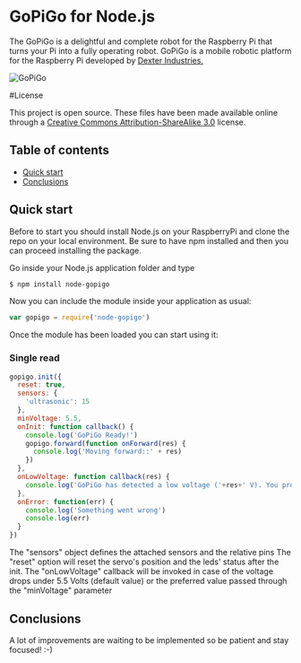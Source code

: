 GoPiGo for Node.js
=======

The GoPiGo is a delightful and complete robot for the Raspberry Pi that turns your Pi into a fully operating robot.  GoPiGo is a mobile robotic platform for the Raspberry Pi developed by [Dexter Industries.](http://www.dexterindustries.com/GoPiGo)  

![ GoPiGo ](https://raw.githubusercontent.com/DexterInd/GoPiGo/master/GoPiGo_Chassis-300.jpg)

#License

This project is open source.  These files have been made available online through a [Creative Commons Attribution-ShareAlike 3.0](http://creativecommons.org/licenses/by-sa/3.0/) license.

## Table of contents

- [Quick start](#quick-start)
- [Conclusions](#conclusions)

## Quick start

Before to start you should install Node.js on your RaspberryPi and clone the repo on your local environment. 
Be sure to have npm installed and then you can proceed installing the package.

Go inside your Node.js application folder and type
```bash
$ npm install node-gopigo
```
Now you can include the module inside your application as usual:
```javascript
var gopigo = require('node-gopigo')
```

Once the module has been loaded you can start using it:
### Single read
```javascript
gopigo.init({
  reset: true,
  sensors: {
    'ultrasonic': 15
  },
  minVoltage: 5.5,
  onInit: function callback() {
    console.log('GoPiGo Ready!')
    gopigo.forward(function onForward(res) {
      console.log('Moving forward::' + res)
    })
  },
  onLowVoltage: function callback(res) {
    console.log('GoPiGo has detected a low voltage ('+res+' V). You probably shut down the system securely in order to avoid issues.')
  },
  onError: function(err) {
    console.log('Something went wrong')
    console.log(err)
  }
})
```

The "sensors" object defines the attached sensors and the relative pins
The "reset" option will reset the servo's position and the leds' status after the init.
The "onLowVoltage" callback will be invoked in case of the voltage drops under 5.5 Volts (default value) or the preferred value passed through the "minVoltage" parameter

## Conclusions
A lot of improvements are waiting to be implemented so be patient and stay focused! :-)